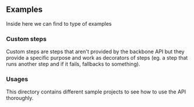 ## Examples

Inside here we can find to type of examples

### Custom steps

Custom steps are steps that aren't provided by the backbone API but they provide a specific purpose and work as decorators of steps (eg. a step that runs another step and if it fails, fallbacks to something).

### Usages

This directory contains different sample projects to see how to use the API thoroughly.